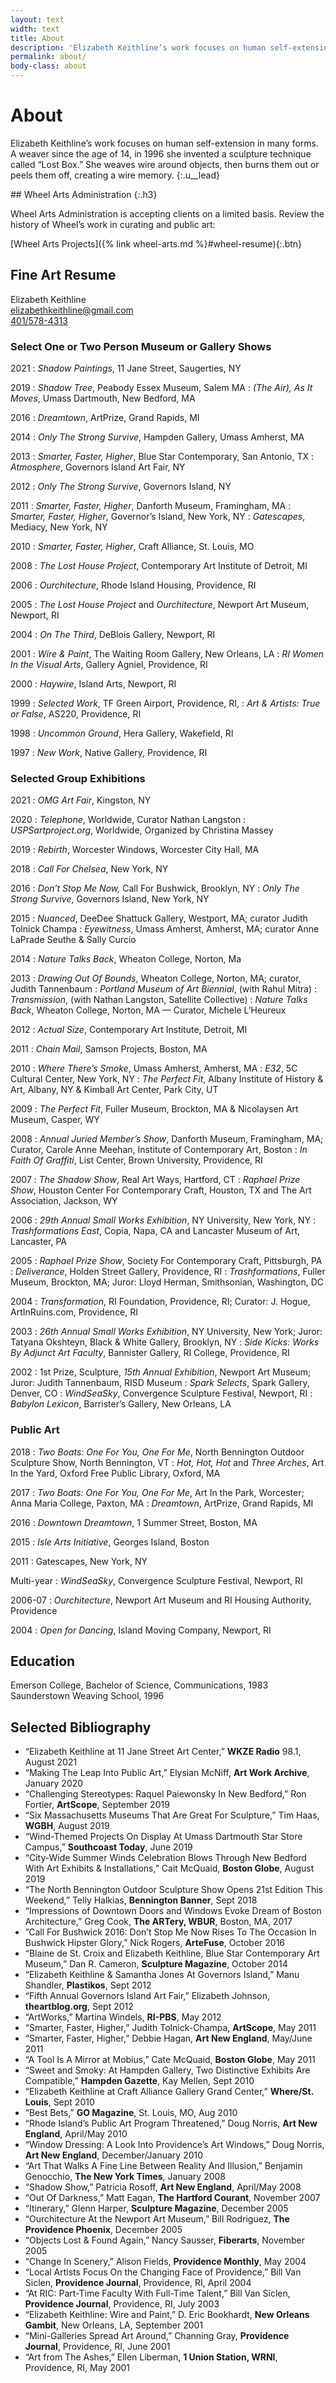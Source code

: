 ```yaml
---
layout: text
width: text
title: About
description: 'Elizabeth Keithline’s work focuses on human self-extension in many forms. A weaver since the age of 14, she invented a  technique called “Lost Box” where wire is woven around objects and the the object is burned out, creating a wire memory.'
permalink: about/
body-class: about
---
```


# About

Elizabeth Keithline’s work focuses on human self-extension in many forms. A weaver since the age of 14, in 1996 she invented a sculpture technique called “Lost Box.” She weaves wire around objects, then burns them out or peels them off, creating a wire memory.
{:.u__lead}

<div id="readmore" class="u__infobox" markdown="1">
## Wheel Arts Administration
{:.h3}

Wheel Arts Administration is accepting clients on a limited basis. Review the history of Wheel’s work in curating and public art:

[Wheel Arts Projects]({% link wheel-arts.md %}#wheel-resume){:.btn}

</div>

## Fine Art Resume

Elizabeth Keithline  
[elizabethkeithline@gmail.com](mailto:elizabethkeithline@gmail.com)  
[401/578-4313](tel:401-578-4313)

### Select One or Two Person Museum or Gallery Shows

2021
: _Shadow Paintings_, 11 Jane Street, Saugerties, NY

2019
: _Shadow Tree_, Peabody Essex Museum, Salem MA
: _(The Air), As It Moves_, Umass Dartmouth, New Bedford, MA

2016
: _Dreamtown_, ArtPrize, Grand Rapids, MI

2014
: _Only The Strong Survive_, Hampden Gallery, Umass Amherst, MA

2013
: _Smarter, Faster, Higher_, Blue Star Contemporary, San Antonio, TX
: _Atmosphere_, Governors Island Art Fair, NY

2012
: _Only The Strong Survive_, Governors Island, NY

2011
: _Smarter, Faster, Higher_, Danforth Museum, Framingham, MA
: _Smarter, Faster, Higher_, Governor’s Island, New York, NY
: _Gatescapes_, Mediacy, New York, NY

2010
: _Smarter, Faster, Higher_, Craft Alliance, St. Louis, MO

2008
: _The Lost House Project_, Contemporary Art Institute of Detroit, MI

2006
: _Ourchitecture_, Rhode Island Housing, Providence, RI

2005
: _The Lost House Project_ and _Ourchitecture_, Newport Art Museum, Newport, RI

2004
: _On The Third_, DeBlois Gallery, Newport, RI

2001
: _Wire & Paint_, The Waiting Room Gallery, New Orleans, LA
: _RI Women In the Visual Arts_, Gallery Agniel, Providence, RI

2000
: _Haywire_, Island Arts, Newport, RI

1999
: _Selected Work_, TF Green Airport, Providence, RI,
: _Art & Artists: True or False_, AS220, Providence, RI

1998
: _Uncommon Ground_, Hera Gallery, Wakefield, RI

1997
: _New Work_, Native Gallery, Providence, RI


### Selected Group Exhibitions

2021
: _OMG Art Fair_, Kingston, NY

2020
: _Telephone_, Worldwide, Curator Nathan Langston
: _USPSartproject.org_, Worldwide, Organized by Christina Massey

2019
: _Rebirth_, Worcester Windows, Worcester City Hall, MA

2018
: _Call For Chelsea_, New York, NY

2016
: _Don’t Stop Me Now,_ Call For Bushwick, Brooklyn, NY
: _Only The Strong Survive_, Governors Island, New York, NY

2015
: _Nuanced_, DeeDee Shattuck Gallery, Westport, MA; curator Judith Tolnick Champa
: _Eyewitness_, Umass Amherst, Amherst, MA; curator Anne LaPrade Seuthe & Sally Curcio

2014
: _Nature Talks Back_, Wheaton College, Norton, Ma

2013
: _Drawing Out Of Bounds_, Wheaton College, Norton, MA; curator, Judith Tannenbaum
: _Portland Museum of Art Biennial_, (with Rahul Mitra)
: _Transmission_, (with Nathan Langston, Satellite Collective)
: _Nature Talks Back_, Wheaton College, Norton, MA — Curator, Michele L’Heureux

2012
: _Actual Size_, Contemporary Art Institute, Detroit, MI

2011
: _Chain Mail_, Samson Projects, Boston, MA

2010
: _Where There’s Smoke_, Umass Amherst, Amherst, MA
: _E32_, 5C Cultural Center, New York, NY
: _The Perfect Fit_, Albany Institute of History & Art, Albany, NY & Kimball Art Center, Park City, UT

2009
: _The Perfect Fit_, Fuller Museum, Brockton, MA & Nicolaysen Art Museum, Casper, WY

2008
: _Annual Juried Member’s Show_, Danforth Museum, Framingham, MA; Curator, Carole Anne Meehan, Institute of Contemporary Art, Boston
: _In Faith Of Graffiti_, List Center, Brown University, Providence, RI

2007
: _The Shadow Show_, Real Art Ways, Hartford, CT
: _Raphael Prize Show_, Houston Center For Contemporary Craft, Houston, TX and The Art Association, Jackson, WY

2006
: _29th Annual Small Works Exhibition_, NY University, New York, NY
: _Trashformations East_, Copia, Napa, CA and Lancaster Museum of Art, Lancaster, PA

2005
: _Raphael Prize Show_, Society For Contemporary Craft, Pittsburgh, PA
: _Deliverance_, Holden Street Gallery, Providence, RI
: _Trashformations_, Fuller Museum, Brockton, MA; Juror: Lloyd Herman, Smithsonian, Washington, DC

2004
: _Transformation_, RI Foundation, Providence, RI; Curator: J. Hogue, ArtInRuins.com, Providence, RI

2003
: _26th Annual Small Works Exhibition_, NY University, New York; Juror: Tatyana Okshteyn, Black & White Gallery, Brooklyn, NY
: _Side Kicks: Works By Adjunct Art Faculty_, Bannister Gallery, RI College, Providence, RI

2002
: 1st Prize, Sculpture, _15th Annual Exhibition_, Newport Art Museum; Juror: Judith Tannenbaum, RISD Museum
: _Spark Selects_, Spark Gallery, Denver, CO
: _WindSeaSky_, Convergence Sculpture Festival, Newport, RI
: _Babylon Lexicon_, Barrister’s Gallery, New Orleans, LA


### Public Art

2018
: _Two Boats: One For You, One For Me_, North Bennington Outdoor Sculpture Show, North Bennington, VT
: _Hot, Hot, Hot_ and _Three Arches_, Art In the Yard, Oxford Free Public Library, Oxford, MA

2017
: _Two Boats: One For You, One For Me_, Art In the Park, Worcester; Anna Maria College, Paxton, MA 
: _Dreamtown_, ArtPrize, Grand Rapids, MI

2016
: _Downtown Dreamtown_, 1 Summer Street, Boston, MA

2015
: _Isle Arts Initiative_, Georges Island, Boston

2011
: Gatescapes, New York, NY

Multi-year
: _WindSeaSky_, Convergence Sculpture Festival, Newport, RI

2006-07
: _Ourchitecture_, Newport Art Museum and RI Housing Authority, Providence

2004
: _Open for Dancing_, Island Moving Company, Newport, RI


## Education

Emerson College, Bachelor of Science, Communications, 1983  
Saunderstown Weaving School, 1996


## Selected Bibliography

+ “Elizabeth Keithline at 11 Jane Street Art Center,” **WKZE Radio** 98.1, August 2021
+ “Making The Leap Into Public Art,” Elysian McNiff, **Art Work Archive**, January 2020
+ “Challenging Stereotypes: Raquel Paiewonsky In New Bedford,” Ron Fortier, **ArtScope**, September 2019
+ “Six Massachusetts Museums That Are Great For Sculpture,” Tim Haas, **WGBH**, August 2019
+ “Wind-Themed Projects On Display At Umass Dartmouth Star Store Campus,” **Southcoast Today**, June 2019
+ “City-Wide Summer Winds Celebration Blows Through New Bedford With Art Exhibits & Installations,” Cait McQuaid, **Boston Globe**, August 2019
+ “The North Bennington Outdoor Sculpture Show Opens 21st Edition This Weekend,” Telly Halkias, **Bennington Banner**, Sept 2018
+ “Impressions of Downtown Doors and Windows Evoke Dream of Boston Architecture,” Greg Cook, **The ARTery, WBUR**, Boston, MA, 2017
+ ”Call For Bushwick 2016: Don’t Stop Me Now Rises To The Occasion In Bushwick Hipster Glory,” Nick Rogers, **ArteFuse**, October 2016
+ “Blaine de St. Croix and Elizabeth Keithline, Blue Star Contemporary Art Museum,” Dan R. Cameron, **Sculpture Magazine**, October 2014
+ “Elizabeth Keithline & Samantha Jones At Governors Island,” Manu Shandler, **Plastikos**, Sept 2012
+ “Fifth Annual Governors Island Art Fair,” Elizabeth Johnson, **theartblog.org**, Sept 2012
+ “ArtWorks,” Martina Windels, **RI-PBS**, May 2012
+ “Smarter, Faster, Higher,” Judith Tolnick-Champa, **ArtScope**, May 2011
+ “Smarter, Faster, Higher,” Debbie Hagan, **Art New England**, May/June 2011
+ “A Tool Is A Mirror at Mobius,” Cate McQuaid, **Boston Globe**, May 2011
+ “Sweet and Smoky: At Hampden Gallery, Two Distinctive Exhibits Are Compatible,” **Hampden Gazette**, Kay Mellen, Sept 2010
+ “Elizabeth Keithline at Craft Alliance Gallery Grand Center,” **Where/St. Louis**, Sept 2010
+ “Best Bets,” **GO Magazine**, St. Louis, MO, Aug 2010
+ “Rhode Island’s Public Art Program Threatened,” Doug Norris, **Art New England**, April/May 2010
+ “Window Dressing: A Look Into Providence’s Art Windows,” Doug Norris, **Art New England**, December/January 2010
+ “Art That Walks A Fine Line Between Reality And Illusion,” Benjamin Genocchio, **The New York Times**, January 2008
+ “Shadow Show,” Patricia Rosoff, **Art New England**, April/May 2008
+ “Out Of Darkness,” Matt Eagan, **The Hartford Courant**, November 2007
+ “Itinerary,” Glenn Harper, **Sculpture Magazine**, December 2005
+ “Ourchitecture At the Newport Art Museum,” Bill Rodriguez, **The Providence Phoenix**, December 2005
+ “Objects Lost & Found Again,” Nancy Sausser, **Fiberarts**, November 2005
+ “Change In Scenery,” Alison Fields, **Providence Monthly**, May 2004
+ “Local Artists Focus On the Changing Face of Providence,” Bill Van Siclen, **Providence Journal**, Providence, RI, April 2004 
+ “At RIC: Part-Time Faculty With Full-Time Talent,” Bill Van Siclen, **Providence Journal**, Providence, RI, July 2003
+ “Elizabeth Keithline: Wire and Paint,” D. Eric Bookhardt, **New Orleans Gambit**, New Orleans, LA, September 2001
+ “Mini-Galleries Spread Art Around,” Channing Gray, **Providence Journal**, Providence, RI, June 2001
+ “Art from The Ashes,” Ellen Liberman, **1 Union Station, WRNI**, Providence, RI, May 2001
